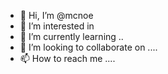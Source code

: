 - 👋 Hi, I’m @mcnoe 
- 👀 I’m interested in 
- 🌱 I’m currently learning ..
- 💞️ I’m looking to collaborate on ....
- 📫 How to reach me ....

<!---
mcnoe/mcnoe is a ✨ special ✨ repository because its `README.md` (this file) appears on your GitHub profile.
You can click the Preview link to take a look at your changes.
--->
